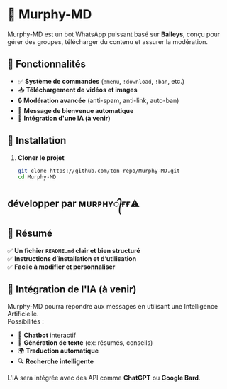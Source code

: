 # 🤖 Murphy-MD

Murphy-MD est un bot WhatsApp puissant basé sur **Baileys**, conçu pour gérer des groupes, télécharger du contenu et assurer la modération.

## 📌 Fonctionnalités
- ✅ **Système de commandes** (`!menu`, `!download`, `!ban`, etc.)
- 📥 **Téléchargement de vidéos et images**
- 🔒 **Modération avancée** (anti-spam, anti-link, auto-ban)
- 👋 **Message de bienvenue automatique**
- 🤖 **Intégration d'une IA (à venir)**

## 🚀 Installation
1. **Cloner le projet**  
   ```sh
   git clone https://github.com/ton-repo/Murphy-MD.git
   cd Murphy-MD
développer par ᴍᴜʀᴘʜʏ᭄ғғ⚠️
---

## **📌 Résumé**
✅ **Un fichier `README.md` clair et bien structuré**  
✅ **Instructions d’installation et d’utilisation**  
✅ **Facile à modifier et personnaliser**  


## 🧠 Intégration de l'IA (à venir)
Murphy-MD pourra répondre aux messages en utilisant une Intelligence Artificielle.  
Possibilités :
- 🤖 **Chatbot** interactif
- 📝 **Génération de texte** (ex: résumés, conseils)
- 🌍 **Traduction automatique**
- 🔍 **Recherche intelligente**

L'IA sera intégrée avec des API comme **ChatGPT** ou **Google Bard**.